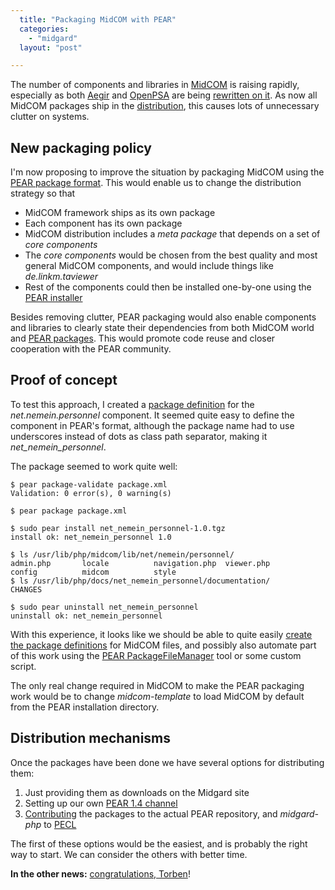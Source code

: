 ```yaml
---
  title: "Packaging MidCOM with PEAR"
  categories: 
    - "midgard"
  layout: "post"

---
```

The number of components and libraries in [MidCOM][1] is raising rapidly, especially as both [Aegir][2] and [OpenPSA][3] are being [rewritten on it][4]. As now all MidCOM packages ship in the [distribution][5], this causes lots of unnecessary clutter on systems.

## New packaging policy

I'm now proposing to improve the situation by packaging MidCOM using the [PEAR package format][6]. This would enable us to change the distribution strategy so that

- MidCOM framework ships as its own package
- Each component has its own package
- MidCOM distribution includes a _meta package_ that depends on a set of _core components_
- The _core components_ would be chosen from the best quality and most general MidCOM components, and would include things like _de.linkm.taviewer_
- Rest of the components could then be installed one-by-one using the [PEAR installer][7]

Besides removing clutter, PEAR packaging would also enable components and libraries to clearly state their dependencies from both MidCOM world and [PEAR packages][8]. This would promote code reuse and closer cooperation with the PEAR community.

## Proof of concept

To test this approach, I created a [package definition][9] for the _net.nemein.personnel_ component. It seemed quite easy to define the component in PEAR's format, although the package name had to use underscores instead of dots as class path separator, making it _net\_nemein\_personnel_.

The package seemed to work quite well:

	$ pear package-validate package.xml
	Validation: 0 error(s), 0 warning(s)

	$ pear package package.xml

	$ sudo pear install net_nemein_personnel-1.0.tgz
	install ok: net_nemein_personnel 1.0

	$ ls /usr/lib/php/midcom/lib/net/nemein/personnel/
	admin.php       locale          navigation.php  viewer.php
	config          midcom          style
	$ ls /usr/lib/php/docs/net_nemein_personnel/documentation/
	CHANGES

	$ sudo pear uninstall net_nemein_personnel
	uninstall ok: net_nemein_personnel

With this experience, it looks like we should be able to quite easily [create the package definitions][11] for MidCOM files, and possibly also automate part of this work using the [PEAR PackageFileManager][10] tool or some custom script.

The only real change required in MidCOM to make the PEAR packaging work would be to change _midcom-template_ to load MidCOM by default from the PEAR installation directory.

## Distribution mechanisms

Once the packages have been done we have several options for distributing them:

1. Just providing them as downloads on the Midgard site
2. Setting up our own [PEAR 1.4 channel][13]
3. [Contributing][14] the packages to the actual PEAR repository, and _midgard-php_ to [PECL][15]

The first of these options would be the easiest, and is probably the right way to start. We can consider the others with better time.

__In the other news:__ [congratulations, Torben][16]!

[1]: http://www.midgard-project.org/midcom-permalink-85e86ba5433b5566da29fe9b32e2a425
[2]: http://www.midgard-project.org/midcom-permalink-636eb5003c9600bb7dc9c2e8028bb2eb
[3]: http://www.openpsa.org/
[4]: http://bergie.iki.fi/midcom-permalink-b091d0652432d63cbd717578e7133745
[5]: http://www.midgard-project.org/midcom-permalink-da3b1596a4c6ce008191e86d13e76404
[6]: http://pear.php.net/manual/en/developers.packagedef.php
[7]: http://pear.php.net/manual/en/installation.cli.php
[8]: http://pear.php.net/packages.php
[9]: http://www.nehmer.net/~bergie/package.xml
[10]: http://pear.php.net/package/PEAR_PackageFileManager
[11]: http://www.zend.com/pear/tutorials/howtopackage.php
[12]: http://www.schlitt.info/applications/blog/index.php?/archives/304-PEAR-1.4-at-the-horizon.html
[13]: http://www.schlitt.info/applications/blog/index.php?/archives/308-Set-up-your-own-PEAR-channel.html
[14]: http://pear.php.net/manual/en/newmaint.when-to-contribute.php
[15]: http://pecl.php.net/
[16]: http://www.nathan-syntronics.de/midcom-permalink-0d7928a46ca7bdc57227408c53f8f79b